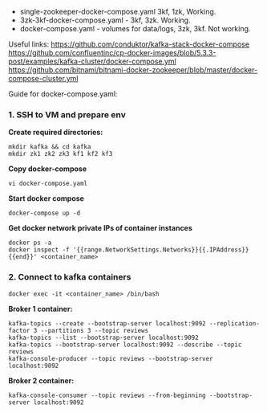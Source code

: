 - single-zookeeper-docker-compose.yaml 3kf, 1zk, Working.
- 3zk-3kf-docker-compose.yaml - 3kf, 3zk. Working.
- docker-compose.yaml - volumes for data/logs, 3zk, 3kf. Not working.

Useful links:
https://github.com/conduktor/kafka-stack-docker-compose
https://github.com/confluentinc/cp-docker-images/blob/5.3.3-post/examples/kafka-cluster/docker-compose.yml
https://github.com/bitnami/bitnami-docker-zookeeper/blob/master/docker-compose-cluster.yml

Guide for docker-compose.yaml:
### 1. SSH to VM and prepare env
**Create required directories:**
```
mkdir kafka && cd kafka
mkdir zk1 zk2 zk3 kf1 kf2 kf3
```
**Copy docker-compose**
```
vi docker-compose.yaml
```
**Start docker compose**
```
docker-compose up -d
```
**Get docker network private IPs of container instances**
```
docker ps -a
docker inspect -f '{{range.NetworkSettings.Networks}}{{.IPAddress}}{{end}}' <container_name> 
```
### 2. Connect to kafka containers
```
docker exec -it <container_name> /bin/bash
```
**Broker 1 container:**
```
kafka-topics --create --bootstrap-server localhost:9092 --replication-factor 3 --partitions 3 --topic reviews
kafka-topics --list --bootstrap-server localhost:9092
kafka-topics --bootstrap-server localhost:9092 --describe --topic reviews
kafka-console-producer --topic reviews --bootstrap-server localhost:9092
```
**Broker 2 container:**
```
kafka-console-consumer --topic reviews --from-beginning --bootstrap-server localhost:9092
```